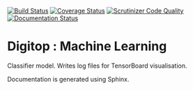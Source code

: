 [![Build Status](https://travis-ci.org/Withington/digitop.svg?branch=master)](https://travis-ci.org/Withington/digitop)
[![Coverage Status](https://coveralls.io/repos/github/Withington/digitop/badge.svg?branch=master)](https://coveralls.io/github/Withington/digitop?branch=master)
[![Scrutinizer Code Quality](https://scrutinizer-ci.com/g/Withington/digitop/badges/quality-score.png?b=master)](https://scrutinizer-ci.com/g/Withington/digitop/?branch=master)
[![Documentation Status](https://readthedocs.org/projects/digitop/badge/?version=latest)](http://digitop.readthedocs.io/en/latest/?badge=latest)

# Digitop : Machine Learning
Classifier model.
Writes log files for TensorBoard visualisation.

Documentation is generated using Sphinx.